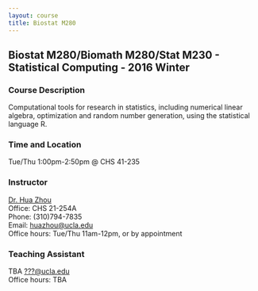 ```yaml
---
layout: course
title: Biostat M280
---
```


## Biostat M280/Biomath M280/Stat M230 - Statistical Computing - 2016 Winter

### Course Description

Computational tools for research in statistics, including numerical linear algebra, optimization and random number generation, using the statistical language R.  

### Time and Location

Tue/Thu 1:00pm-2:50pm @ CHS 41-235

### Instructor

[Dr. Hua Zhou](http://hua-zhou.github.io/)  
Office: CHS 21-254A  
Phone: (310)794-7835  
Email: <huazhou@ucla.edu>  
Office hours: Tue/Thu 11am-12pm, or by appointment

### Teaching Assistant

TBA <???@ucla.edu>  
Office hours: TBA  


